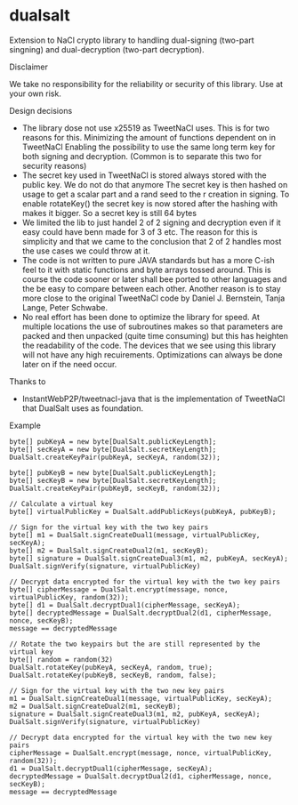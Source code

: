 # dualsalt
Extension to NaCl crypto library to handling dual-signing (two-part singning) and dual-decryption (two-part decryption).

Disclaimer

We take no responsibility for the reliability or security of this library. Use at your own risk.

Design decisions
- The library dose not use x25519 as TweetNaCl uses. This is for two reasons for this.
Minimizing the amount of functions dependent on in TweetNaCl
Enabling the possibility to use the same long term key for both signing and decryption. (Common is to separate
this two for security reasons)
- The secret key used in TweetNaCl is stored always stored with the public key. We do not do that anymore
The secret key is then hashed on usage to get a scalar part and a rand seed to the r creation in signing.
To enable rotateKey() the secret key is now stored after the hashing with makes it bigger. So a secret key
is still 64 bytes
- We limited the lib to just handel 2 of 2 signing and decryption even if it easy could have benn made
for 3 of 3 etc. The reason for this is simplicity and that we came to the conclusion that 2 of 2 handles most
the use cases we could throw at it.
- The code is not written to pure JAVA standards but has a more C-ish feel to it with static functions and byte
arrays tossed around. This is course the code sooner or later shall bee ported to other languages and the be
easy to compare between each other. Another reason is to stay more close to the original TweetNaCl code
by Daniel J. Bernstein, Tanja Lange, Peter Schwabe.
- No real effort has been done to optimize the library for speed. At multiple locations the use of subroutines
makes so that parameters are packed and then unpacked (quite time consuming) but this has heighten the
readability of the code. The devices that we see using this library will not have any high recuirements.
Optimizations can always be done later on if the need occur.

Thanks to
- InstantWebP2P/tweetnacl-java that is the implementation of TweetNaCl that DualSalt uses as foundation.

Example

    byte[] pubKeyA = new byte[DualSalt.publicKeyLength];
    byte[] secKeyA = new byte[DualSalt.secretKeyLength];
    DualSalt.createKeyPair(pubKeyA, secKeyA, random(32));
    
    byte[] pubKeyB = new byte[DualSalt.publicKeyLength];
    byte[] secKeyB = new byte[DualSalt.secretKeyLength];
    DualSalt.createKeyPair(pubKeyB, secKeyB, random(32));
    
    // Calculate a virtual key
    byte[] virtualPublicKey = DualSalt.addPublicKeys(pubKeyA, pubKeyB);
    
    // Sign for the virtual key with the two key pairs
    byte[] m1 = DualSalt.signCreateDual1(message, virtualPublicKey, secKeyA);
    byte[] m2 = DualSalt.signCreateDual2(m1, secKeyB);
    byte[] signature = DualSalt.signCreateDual3(m1, m2, pubKeyA, secKeyA);
    DualSalt.signVerify(signature, virtualPublicKey)
    
    // Decrypt data encrypted for the virtual key with the two key pairs
    byte[] cipherMessage = DualSalt.encrypt(message, nonce, virtualPublicKey, random(32));
    byte[] d1 = DualSalt.decryptDual1(cipherMessage, secKeyA);
    byte[] decryptedMessage = DualSalt.decryptDual2(d1, cipherMessage, nonce, secKeyB);
    message == decryptedMessage
    
    // Rotate the two keypairs but the are still represented by the virtual key
    byte[] random = random(32)
    DualSalt.rotateKey(pubKeyA, secKeyA, random, true);
    DualSalt.rotateKey(pubKeyB, secKeyB, random, false);
    
    // Sign for the virtual key with the two new key pairs
    m1 = DualSalt.signCreateDual1(message, virtualPublicKey, secKeyA);
    m2 = DualSalt.signCreateDual2(m1, secKeyB);
    signature = DualSalt.signCreateDual3(m1, m2, pubKeyA, secKeyA);
    DualSalt.signVerify(signature, virtualPublicKey)
    
    // Decrypt data encrypted for the virtual key with the two new key pairs
    cipherMessage = DualSalt.encrypt(message, nonce, virtualPublicKey, random(32));
    d1 = DualSalt.decryptDual1(cipherMessage, secKeyA);
    decryptedMessage = DualSalt.decryptDual2(d1, cipherMessage, nonce, secKeyB);
    message == decryptedMessage
